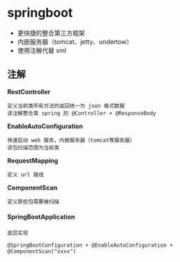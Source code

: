 # springboot

* 更快捷的整合第三方框架
* 内嵌服务器（tomcat、jetty、undertow）
* 使用注解代替 xml

## 注解

**RestController**

```text
定义当前类所有方法的返回统一为 json 格式数据
该注解整合类 spring 的 @Controller + @ResponseBody 
```

**EnableAutoConfiguration**

```text
快速启动 web 服务，内嵌服务器（tomcat等服务器）
该包扫描范围为当前类
```

**RequestMapping**

```text
定义 url 路径
```

**ComponentScan**

```text
定义那些包需要被扫描
```



#### SpringBootApplication

```text
底层实现

@SpringBootConfiguration + @EnableAutoConfiguration + @ComponentScan("xxxx")
```

 

 

